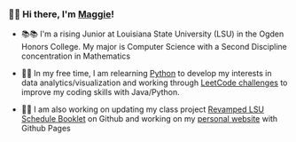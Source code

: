 ### 👋👋 Hi there, I'm [Maggie](https://www.maggiestewart225.com)!

- 📚📚 I'm a rising Junior at Louisiana State University (LSU) in the Ogden Honors College. My major is Computer Science with a Second Discipline concentration in Mathematics

- 🌱🌱 In my free time, I am relearning [Python](https://github.com/maggiestewart/PythonPractice) to develop my interests in data analytics/visualization and working through [LeetCode challenges](https://github.com/maggiestewart/LeetCodePractice) to improve my coding skills with Java/Python.

- 🔭🔭 I am also working on updating my class project [Revamped LSU Schedule Booklet](https://github.com/maggiestewart/LSUScheduleBookletProject) on Github and working on my [personal website](https://www.maggiestewart225.com) with Github Pages

<!--
**maggiestewart/maggiestewart** is a ✨ _special_ ✨ repository because its `README.md` (this file) appears on your GitHub profile.

Here are some ideas to get you started:

- 🔭 I’m currently working on ...
- 🌱 I’m currently learning ...
- 👯 I’m looking to collaborate on ...
- 🤔 I’m looking for help with ...
- 💬 Ask me about ...
- 📫 How to reach me: ...
- 😄 Pronouns: ...
- ⚡ Fun fact: ...
-->
